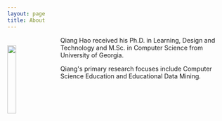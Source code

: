 ```yaml
---
layout: page
title: About
---
```


<img style="float:left; margin-right: 20px; margin-top: 20px; width: 20%;" src="http://neo-hao.github.io/assets/avatar.jpg" />

Qiang Hao received his Ph.D. in Learning, Design and Technology and M.Sc. in Computer Science from University of Georgia.

Qiang's primary research focuses include Computer Science Education and Educational Data Mining.